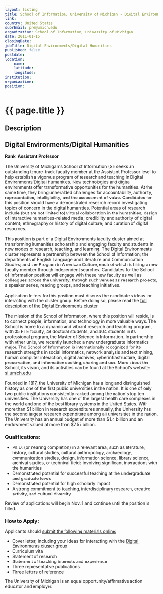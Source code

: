 ```yaml
---
layout: listing
title: School of Information, University of Michigan - Digital Environments/Digital Humanities
link:
country: United States
subrEmail: pne@umich.edu
organization: School of Information, University of Michigan 
date: 2011-01-15
closingDate: 
jobTitle: Digital Environments/Digital Humanities
published: false
postdate:
location:
    name: 
    latitude: 
    longitude: 
institution: 
organization: 
position: 
--- 
```



# {{ page.title }}

## Description

<h2>Digital Environments/Digital Humanities</h2>
<b>Rank: Assistant Professor</b>
<br />
<br />
The University of Michigan's School of Information (SI) seeks an outstanding tenure-track faculty member at the Assistant Professor level to help establish a vigorous program of research and teaching in Digital Environments/Digital Humanities. New technologies and digital environments offer transformative opportunities for the humanities. At the same time, they bring unheralded challenges for accountability, authority, representation, intelligibility, and the assessment of value. Candidates for this position should have a demonstrated research record investigating topics of concern in the digital humanities. Potential areas of research include (but are not limited to) virtual collaboration in the humanities; design of interactive humanities-related media; credibility and authority of digital content; ethnography or history of digital culture; and curation of digital resources. 
<br />
<br />
This position is part of a Digital Environments faculty cluster aimed at transforming humanities scholarship and engaging faculty and students in new modes of research, teaching, and learning. The Digital Environments cluster represents a partnership between the School of Information; the departments of English Language and Literature and Communication Studies; and the Program in American Culture, each of which is hiring a new faculty member through independent searches. Candidates for the School of Information position will engage with these new faculty as well as colleagues across the university, through such venues as research projects, a speaker series, reading groups, and teaching initiatives.
<br />
<br />
Application letters for this position must discuss the candidate's ideas for interacting with the cluster group. Before doing so, please read the <a href="http://www.si.umich.edu/about-SI/digital_environments_description.htm">full description of the Digital Environments cluster</a>.
<br />
<br />
The mission of the School of Information, where this position will reside, is to connect people, information, and technology in more valuable ways. The School is home to a dynamic and vibrant research and teaching program, with 35 FTE faculty, 49 doctoral students, and 404 students in its professional program, the Master of Science in Information. In partnership with other units, we recently launched a new undergraduate informatics major. The School of Information is internationally recognized for its research strengths in social informatics, network analysis and text mining, human computer interaction, digital archives, cyberinfrastructure, digital preservation, and information seeking, sharing and use. More about the School, its vision, and its activities can be found at the School's website: <a href="http://www.si.umich.edu/">si.umich.edu</a>
<br />
<br />
Founded in 1817, the University of Michigan has a long and distinguished history as one of the first public universities in the nation. It is one of only two public institutions consistently ranked among the nation's top ten universities. The University has one of the largest health care complexes in the world and one of the best library systems in the United States. With more than $1 billion in research expenditures annually, the University has the second largest research expenditure among all universities in the nation. The University has an annual budget of more than $1.4 billion and an endowment valued at more than $7.57 billion.
<br />
<h3>Qualifications:</h3>
<ul>
<li>Ph.D. (or nearing completion) in a relevant area, such as literature, history, cultural studies, cultural anthropology, archaeology, communication studies, design, information science, library science, archival studies, or technical fields involving significant interactions with the humanities</li>
<li>Demonstrated potential for successful teaching at the undergraduate and graduate levels</li>
<li>Demonstrated potential for high scholarly impact</li>
<li>A strong commitment to teaching, interdisciplinary research, creative activity, and cultural diversity</li>
</ul>
Review of applications will begin Nov. 1 and continue until the position is filled.
<br />
<h3>How to Apply:</h3>
Applicants should <a href="http://www.si.umich.edu/about-SI/digital_environments.htm">submit the following materials online:</a>

<ul>
<li>Cover letter, including your ideas for interacting with the <a href="http://www.si.umich.edu/about-SI/digital_environments_description.htm"> Digital Environments cluster group</a></li>
<li>Curriculum vita</li>
<li>Statement of research</li>
<li>Statement of teaching interests and experience</li>
<li>Three representative publications</li>
<li>Three letters of reference</li>
</ul>
The University of Michigan is an equal opportunity/affirmative action educator and employer.



